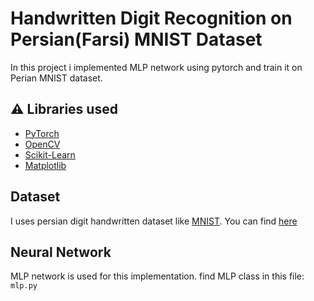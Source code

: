 # Handwritten Digit Recognition on Persian(Farsi) MNIST Dataset

In this project i implemented MLP network using pytorch and train it on Perian MNIST dataset.

## :warning: Libraries used

- [PyTorch](https://pytorch.org/)
- [OpenCV](https://opencv.org/)
- [Scikit-Learn](https://scikit-learn.org/stable/)
- [Matplotlib](https://matplotlib.org/)

## Dataset
I uses persian digit handwritten dataset like [MNIST](http://yann.lecun.com/exdb/mnist/). You can find [here](https://github.com/rezaAdinepour/Persian-Handwritten-Digit-Recognition/tree/main/bmp)

## Neural Network
MLP network is used for this implementation. find MLP class in this file: <code>mlp.py</code>
